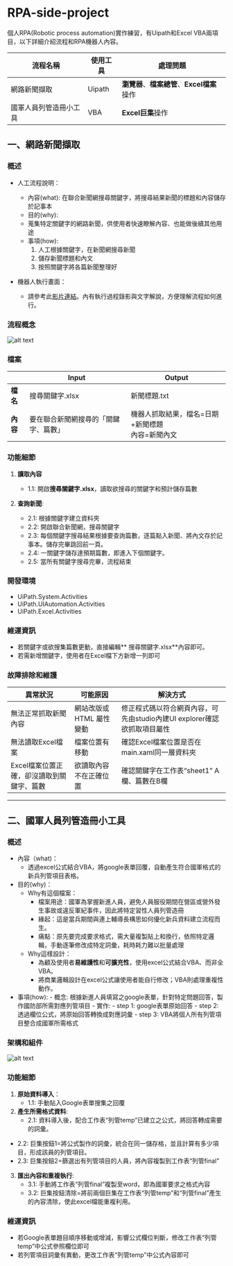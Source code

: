 # RPA-side-project
個人RPA(Robotic process automation)實作練習，有Uipath和Excel VBA兩項目，以下詳細介紹流程和RPA機器人內容。

|**流程名稱**|**使用工具**|**處理問題**|
|----|---|---|
|網路新聞擷取| Uipath| **瀏覽器**、**檔案總管**、**Excel檔案**操作|
|國軍人員列管造冊小工具| VBA | **Excel巨集**操作|

## 一、網路新聞擷取
### 概述
* 人工流程說明：
	* 內容(what): 在聯合新聞網搜尋關鍵字，將搜尋結果新聞的標題和內容儲存於記事本
	* 目的(why):
	 * 蒐集特定關鍵字的網路新聞，供使用者快速瞭解內容、也能做後續其他用途
	* 事項(how):
		1. 人工根據關鍵字，在新聞網搜尋新聞
		2. 儲存新聞標題和內文
		3. 按照關鍵字將各篇新聞整理好

* 機器人執行畫面：
	* 請參考此[影片連結](https://youtu.be/xr5YkG8WsXA?si=ui7uq-7pjzOI9jsB "影片連結")。內有執行過程錄影與文字解說，方便理解流程如何進行。

### 流程概念
![alt text](流程圖.png "擷取新聞流程")

### 檔案
| |**Input**|**Output**|
|----|---|---|
|**檔名**|搜尋關鍵字.xlsx|新聞標題.txt|
|**內容**|要在聯合新聞網搜尋的「關鍵字、篇數」|機器人抓取結果，檔名=日期+新聞標題<br>內容=新聞內文|

### 功能細節
1. **讀取內容**
	- 1.1: 開啟**搜尋關鍵字.xlsx**，讀取欲搜尋的關鍵字和預計儲存篇數

2. **查詢新聞**: 
	- 2.1: 根據關鍵字建立資料夾
	- 2.2: 開啟聯合新聞網，搜尋關鍵字
	- 2.3: 每個關鍵字搜尋結果根據要查詢篇數，逐篇點入新聞、將內文存於記事本。儲存完畢跳回前一頁。
	- 2.4: 一關鍵字儲存達預期篇數，即進入下個關鍵字。
	- 2.5: 當所有關鍵字搜尋完畢，流程結束

### 開發環境
* UiPath.System.Activities
* UiPath.UIAutomation.Activities
* UiPath.Excel.Activities


### 維運資訊
* 若關鍵字或欲搜集篇數更動，直接編輯** 搜尋關鍵字.xlsx**內容即可。
* 若需新增關鍵字，使用者在Excel檔下方新增一列即可

### 故障排除和維護

| **異常狀況**|**可能原因**|**解決方式**|
|----|---|---|
|無法正常抓取新聞內容| 網站改版或HTML 屬性變動|修正程式碼以符合網頁內容，可先由studio內建UI explorer確認欲抓取項目屬性|
|無法讀取Excel檔案|檔案位置有移動|確認Excel檔案位置是否在main.xaml同一層資料夾|
|Excel檔案位置正確，卻沒讀取到關鍵字、篇數|欲讀取內容不在正確位置|確認關鍵字在工作表“sheet1” A欄、篇數在B欄|

---
## 二、國軍人員列管造冊小工具
### 概述
- 內容（what)：
	- 透過excel公式結合VBA，將google表單回覆，自動產生符合國軍格式的新兵列管項目表格。
- 目的(why)：
	- Why有這個檔案：
		- 檔案用途：國軍為掌握新進人員，避免人員服役期間在營區或營外發生事故或違反軍紀事件，因此將特定習性人員列管造冊
		- 緣起：這是當兵期間與連上輔導長構思如何優化新兵資料建立流程而生。
		- 痛點：原先要完成要求格式，需大量複製貼上和換行，依照特定邏輯，手動逐筆修改成特定詞彙，耗時耗力難以批量處理
	- Why這樣設計：
		- 為顧及使用者**易維護性**和**可擴充性**，使用excel公式結合VBA、而非全VBA。
		- 將商業邏輯設計在excel公式讓使用者能自行修改；VBA則處理重複性動作。
- 事項(how):
		- 概念: 根據新進人員填寫之google表單，針對特定問題回答，製作國防部所需對應列管項目
		- 實作:
			- step 1: google表單原始回答
			- step 2: 透過欄位公式，將原始回答轉換成對應詞彙
			- step 3: VBA將個人所有列管項目整合成國軍所需格式

### 架構和組件
![alt text](流程圖.png "列管造冊流程")

### 功能細節
1. **原始資料導入**：
	- 1.1: 手動貼入Google表單搜集之回覆
2. **產生所需格式資料**: 
	- 2.1: 資料導入後，配合工作表“列管temp”已建立之公式，將回答轉成需要的詞彙。
 - 2.2: 巨集按鈕1=將公式製作的詞彙，統合在同一儲存格，並且計算有多少項目，形成該員的列管項目。
 - 2.3: 巨集按鈕2=篩選出有列管項目的人員，將內容複製到工作表“列管final”
3. **匯出內容和重複執行**: 
	- 3.1: 手動將工作表“列管final”複製至word，即為國軍要求之格式內容
	- 3.2: 巨集按鈕清除=將前兩個巨集在工作表“列管temp”和“列管final”產生的內容清除，使此excel檔能重複利用。

### 維運資訊

* 若Google表單題目順序移動或增減，影響公式欄位判斷，修改工作表“列管temp”中公式參照欄位即可
* 若列管項目詞彙有異動，更改工作表“列管temp”中公式內容即可
